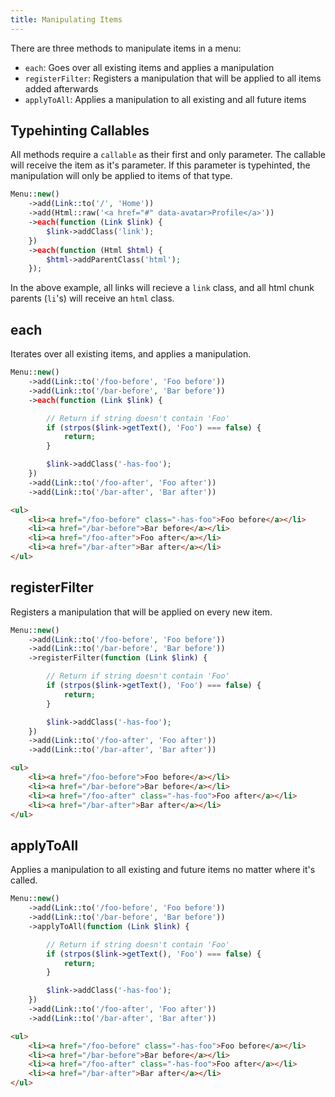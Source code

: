 ```yaml
---
title: Manipulating Items
---
```


There are three methods to manipulate items in a menu:

- `each`: Goes over all existing items and applies a manipulation
- `registerFilter`: Registers a manipulation that will be applied to all items added afterwards
- `applyToAll`: Applies a manipulation to all existing and all future items

## Typehinting Callables

All methods require a `callable` as their first and only parameter. The callable will receive the item as it's parameter. If this parameter is typehinted, the manipulation will only be applied to items of that type.

```php
Menu::new()
    ->add(Link::to('/', 'Home'))
    ->add(Html::raw('<a href="#" data-avatar>Profile</a>'))
    ->each(function (Link $link) {
        $link->addClass('link');
    })
    ->each(function (Html $html) {
        $html->addParentClass('html');
    });
```

In the above example, all links will recieve a `link` class, and all html chunk parents (`li`'s) will receive an `html` class.

## each

Iterates over all existing items, and applies a manipulation.

```php
Menu::new()
    ->add(Link::to('/foo-before', 'Foo before'))
    ->add(Link::to('/bar-before', 'Bar before'))
    ->each(function (Link $link) {

        // Return if string doesn't contain 'Foo'
        if (strpos($link->getText(), 'Foo') === false) {
            return;
        }

        $link->addClass('-has-foo');
    })
    ->add(Link::to('/foo-after', 'Foo after'))
    ->add(Link::to('/bar-after', 'Bar after'))
```

```html
<ul>
    <li><a href="/foo-before" class="-has-foo">Foo before</a></li>
    <li><a href="/bar-before">Bar before</a></li>
    <li><a href="/foo-after">Foo after</a></li>
    <li><a href="/bar-after">Bar after</a></li>
</ul>
```

## registerFilter

Registers a manipulation that will be applied on every new item.

```php
Menu::new()
    ->add(Link::to('/foo-before', 'Foo before'))
    ->add(Link::to('/bar-before', 'Bar before'))
    ->registerFilter(function (Link $link) {

        // Return if string doesn't contain 'Foo'
        if (strpos($link->getText(), 'Foo') === false) {
            return;
        }

        $link->addClass('-has-foo');
    })
    ->add(Link::to('/foo-after', 'Foo after'))
    ->add(Link::to('/bar-after', 'Bar after'))
```

```html
<ul>
    <li><a href="/foo-before">Foo before</a></li>
    <li><a href="/bar-before">Bar before</a></li>
    <li><a href="/foo-after" class="-has-foo">Foo after</a></li>
    <li><a href="/bar-after">Bar after</a></li>
</ul>
```

## applyToAll

Applies a manipulation to all existing and future items no matter where it's called.

```php
Menu::new()
    ->add(Link::to('/foo-before', 'Foo before'))
    ->add(Link::to('/bar-before', 'Bar before'))
    ->applyToAll(function (Link $link) {

        // Return if string doesn't contain 'Foo'
        if (strpos($link->getText(), 'Foo') === false) {
            return;
        }

        $link->addClass('-has-foo');
    })
    ->add(Link::to('/foo-after', 'Foo after'))
    ->add(Link::to('/bar-after', 'Bar after'))
```

```html
<ul>
    <li><a href="/foo-before" class="-has-foo">Foo before</a></li>
    <li><a href="/bar-before">Bar before</a></li>
    <li><a href="/foo-after" class="-has-foo">Foo after</a></li>
    <li><a href="/bar-after">Bar after</a></li>
</ul>
```
